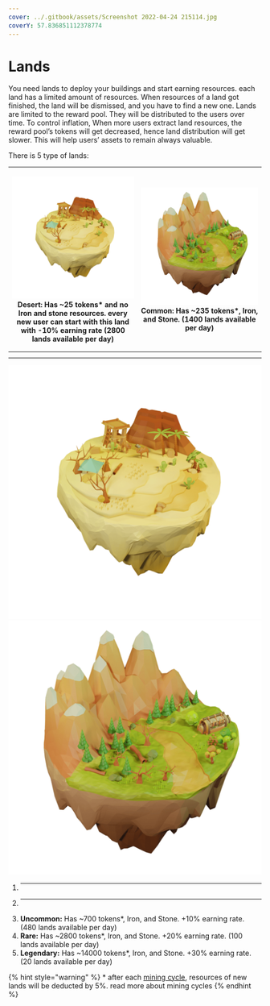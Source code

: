 ```yaml
---
cover: ../.gitbook/assets/Screenshot 2022-04-24 215114.jpg
coverY: 57.836851112378774
---
```


# Lands

You need lands to deploy your buildings and start earning resources. each land has a limited amount of resources. When resources of a land got finished, the land will be dismissed, and you have to find a new one. Lands are limited to the reward pool. They will be distributed to the users over time. To control inflation, When more users extract land resources, the reward pool’s tokens will get decreased, hence land distribution will get slower. This will help users’ assets to remain always valuable.&#x20;

There is 5 type of lands:

| <p><img src="../.gitbook/assets/land-desert.png" alt=""><br><strong>Desert:</strong> Has ~25 tokens* and no Iron and stone resources. every new user can start with this land with -10% earning rate (2800 lands available per day)</p> | <p><img src="../.gitbook/assets/land-common.png" alt=""><br><strong>Common:</strong> Has ~235 tokens*, Iron, and Stone. (1400 lands available per day)</p> |
| --------------------------------------------------------------------------------------------------------------------------------------------------------------------------------------------------------------------------------------- | ---------------------------------------------------------------------------------------------------------------------------------------------------------- |
|                                                                                                                                                                                                                                         |                                                                                                                                                            |
|                                                                                                                                                                                                                                         |                                                                                                                                                            |

![Desert: Has \~25 tokens\* and no Iron and stone resources. every new user can start with this land with -10% earning rate (2800 lands available per day)](../.gitbook/assets/land-desert.png) ![Common: Has \~235 tokens\*, Iron, and Stone. (1400 lands available per day)](../.gitbook/assets/land-common.png)

1. ****
2. ****
3. **Uncommon:** Has \~700 tokens\*, Iron, and Stone. +10% earning rate. (480 lands available per day)
4. **Rare:** Has \~2800 tokens\*, Iron, and Stone. +20% earning rate. (100 lands available per day)
5. **Legendary:** Has \~14000 tokens\*, Iron, and Stone. +30% earning rate. (20 lands available per day)

{% hint style="warning" %}
&#x20;\* after each [mining cycle](../price-stability.md#mining-cycles), resources of new lands will be deducted by 5%. read more about mining cycles
{% endhint %}

